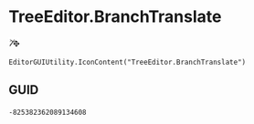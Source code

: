 # TreeEditor.BranchTranslate
![](/img/TreeEditor.BranchTranslate.png)

``` CSharp
EditorGUIUtility.IconContent("TreeEditor.BranchTranslate")
```
## GUID
```
-825382362089134608
```
